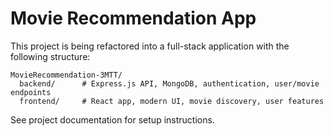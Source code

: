 # Movie Recommendation App

This project is being refactored into a full-stack application with the following structure:

```
MovieRecommendation-3MTT/
  backend/      # Express.js API, MongoDB, authentication, user/movie endpoints
  frontend/     # React app, modern UI, movie discovery, user features
```

See project documentation for setup instructions.
